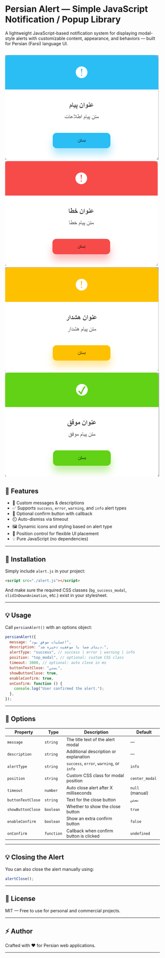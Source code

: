 # Persian Alert — Simple JavaScript Notification / Popup Library

A lightweight JavaScript-based notification system for displaying modal-style alerts with customizable content, appearance, and behaviors — built for Persian (Farsi) language UI.

## ![Info](./assets/info.png)![Error](./assets/error.png)![Warning](./assets/warning.png)![Success](./assets/success.png)

## 🚀 Features

- 🧾 Custom messages & descriptions
- ✅ Supports `success`, `error`, `warning`, and `info` alert types
- 🧠 Optional confirm button with callback
- ⏲️ Auto-dismiss via timeout
- 🖼️ Dynamic icons and styling based on alert type
- 📌 Position control for flexible UI placement
- 💡 Pure JavaScript (no dependencies)

---

## 💾 Installation

Simply include `alert.js` in your project:

```html
<script src="./alert.js"></script>
```

And make sure the required CSS classes (`bg_success_modal`, `slidInDownAnimation`, etc.) exist in your stylesheet.

---

## 💡 Usage

Call `persianAlert()` with an options object:

```javascript
persianAlert({
  message: "عملیات موفق بود!",
  description: "دیتای شما با موفقیت ذخیره شد.",
  alertType: "success", // success | error | warning | info
  position: "top_modal", // optional: custom CSS class
  timeout: 3000, // optional: auto close in ms
  buttonTextClose: "بستن",
  showButtonClose: true,
  enableConfirm: true,
  onConfirm: function () {
    console.log("User confirmed the alert.");
  },
});
```

---

## 🧩 Options

| Property          | Type       | Description                              | Default         |
| ----------------- | ---------- | ---------------------------------------- | --------------- |
| `message`         | `string`   | The title text of the alert modal        | —               |
| `description`     | `string`   | Additional description or explanation    | —               |
| `alertType`       | `string`   | `success`, `error`, `warning`, or `info` | `info`          |
| `position`        | `string`   | Custom CSS class for modal position      | `center_modal`  |
| `timeout`         | `number`   | Auto close alert after X milliseconds    | `null` (manual) |
| `buttonTextClose` | `string`   | Text for the close button                | `بستن`          |
| `showButtonClose` | `boolean`  | Whether to show the close button         | `true`          |
| `enableConfirm`   | `boolean`  | Show an extra confirm button             | `false`         |
| `onConfirm`       | `function` | Callback when confirm button is clicked  | `undefined`     |

---

## 💡 Closing the Alert

You can also close the alert manually using:

```javascript
alertClose();
```

---

## 🧾 License

MIT — Free to use for personal and commercial projects.

---

## ⚡️ Author

Crafted with ❤️ for Persian web applications.

---
